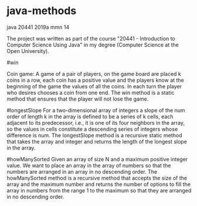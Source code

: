 # java-methods
java 20441 2019a mmn 14

The project was written as part of the course "20441 - Introduction to Computer Science Using Java" in my degree (Computer Science at the Open University).

#win

Coin game: A game of a pair of players, on the game board are placed k coins in a row, each coin has a positive value and the players know at the beginning of the game the values ​​of all the coins. In each turn the player who desires chooses a coin from one end. The win method is a static method that ensures that the player will not lose the game.


#longestSlope
For a two-dimensional array of integers a slope of the num order of length k in the array is defined to be a series of k cells, each adjacent to its predecessor, i.e., it is one of its four neighbors in the array, so the values ​​in cells constitute a descending series of integers whose difference is num.
The longestSlope method is a recursive static method that takes the array and integer and returns the length of the longest slope in the array.


#howManySorted
Given an array of size N and a maximum positive integer value. We want to place an array in the array of numbers so that the numbers are arranged in an array in no descending order.
The howManySorted method is a recursive method that accepts the size of the array and the maximum number and returns the number of options to fill the array in numbers from the range 1 to the maximum so that they are arranged in no descending order.
